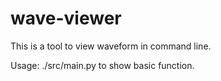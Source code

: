 # wave-viewer
This is a tool to view waveform in command line.

Usage:
./src/main.py to show basic function.

